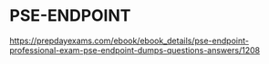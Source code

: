 # PSE-ENDPOINT
https://prepdayexams.com/ebook/ebook_details/pse-endpoint-professional-exam-pse-endpoint-dumps-questions-answers/1208
